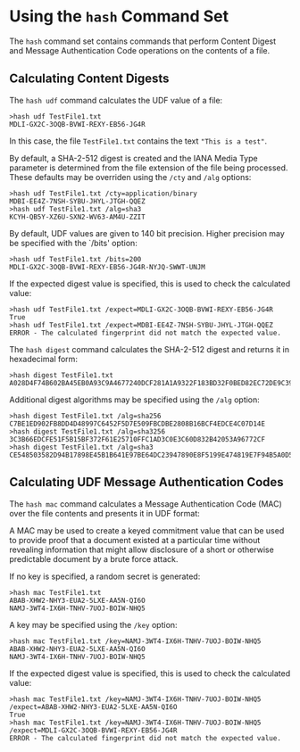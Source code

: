 # Using the `hash` Command Set

The `hash` command set contains commands that perform Content Digest and 
Message Authentication Code operations on the contents of a file.

## Calculating Content Digests

The `hash udf`  command calculates the UDF value of a file:


````
>hash udf TestFile1.txt
MDLI-GX2C-3OQB-BVWI-REXY-EB56-JG4R
````

In this case, the file `TestFile1.txt` contains the text `"This is a test"`.

By default, a SHA-2-512 digest is created and the IANA Media Type parameter is
determined from the file extension of the file being processed. These defaults
may be overriden using the `/cty` and `/alg` options:


````
>hash udf TestFile1.txt /cty=application/binary
MDBI-EE4Z-7NSH-SYBU-JHYL-JTGH-QQEZ
>hash udf TestFile1.txt /alg=sha3
KCYH-QB5Y-XZ6U-SXN2-WV63-AM4U-ZZIT
````

By default, UDF values are given to 140 bit precision. Higher precision may be
specified with the `/bits' option:


````
>hash udf TestFile1.txt /bits=200
MDLI-GX2C-3OQB-BVWI-REXY-EB56-JG4R-NYJQ-SWWT-UNJM
````

If the expected digest value is specified, this is used to check the calculated value:


````
>hash udf TestFile1.txt /expect=MDLI-GX2C-3OQB-BVWI-REXY-EB56-JG4R
True
>hash udf TestFile1.txt /expect=MDBI-EE4Z-7NSH-SYBU-JHYL-JTGH-QQEZ
ERROR - The calculated fingerprint did not match the expected value.
````

The `hash digest`  command calculates the SHA-2-512 digest and
returns it in hexadecimal form:


````
>hash digest TestFile1.txt
A028D4F74B602BA45EB0A93C9A4677240DCF281A1A9322F183BD32F0BED82EC72DE9C3957B2F4C9A1CCF7ED14F85D73498DF38017E703D47EBB9F0B3BF116F69
````

Additional digest algorithms may be specified using the `/alg` option:


````
>hash digest TestFile1.txt /alg=sha256
C7BE1ED902FB8DD4D48997C6452F5D7E509FBCDBE2808B16BCF4EDCE4C07D14E
>hash digest TestFile1.txt /alg=sha3256
3C3B66EDCFE51F5B15BF372F61E25710FFC1AD3C0E3C60D832B42053A96772CF
>hash digest TestFile1.txt /alg=sha3
CE548503582D94B17898E45B1B641E97BE64DC23947890E8F5199E474819E7F94B5A0D55B41D2CCC01D0C37C978F1F2523BD294B7E282E36E20C39C84CC2730E
````

## Calculating UDF Message Authentication Codes

The `hash mac` command calculates a Message Authentication Code (MAC)
over the file contents and presents it in UDF format:

A MAC may be used to create a keyed commitment value that can be used to provide
proof that a document existed at a particular time without revealing information 
that might allow disclosure of a short or otherwise predictable document by a 
brute force attack.

If no key is specified, a random secret is generated:


````
>hash mac TestFile1.txt
ABAB-XHW2-NHY3-EUA2-5LXE-AA5N-QI6O
NAMJ-3WT4-IX6H-TNHV-7UOJ-BOIW-NHQ5
````

A key may be specified using the `/key` option:


````
>hash mac TestFile1.txt /key=NAMJ-3WT4-IX6H-TNHV-7UOJ-BOIW-NHQ5
ABAB-XHW2-NHY3-EUA2-5LXE-AA5N-QI6O
NAMJ-3WT4-IX6H-TNHV-7UOJ-BOIW-NHQ5
````

If the expected digest value is specified, this is used to check the calculated value:



````
>hash mac TestFile1.txt /key=NAMJ-3WT4-IX6H-TNHV-7UOJ-BOIW-NHQ5 /expect=ABAB-XHW2-NHY3-EUA2-5LXE-AA5N-QI6O
True
>hash mac TestFile1.txt /key=NAMJ-3WT4-IX6H-TNHV-7UOJ-BOIW-NHQ5 /expect=MDLI-GX2C-3OQB-BVWI-REXY-EB56-JG4R
ERROR - The calculated fingerprint did not match the expected value.
````


